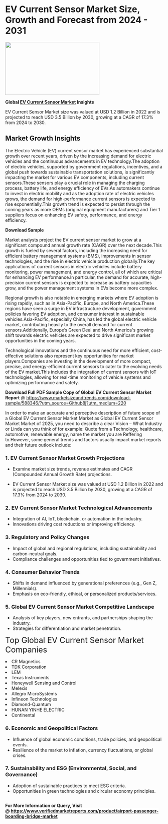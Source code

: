 <H1>EV Current Sensor Market Size, Growth and Forecast from 2024 - 2031</H1><img class="aligncenter size-medium wp-image-584254" src="https://thirdeyenews.in/wp-content/uploads/2024/09/Global-Market-Research-300x168.jpeg" alt="" width="300" height="168" /><p><strong>Global&nbsp;<a href="https://www.marketsizeandtrends.com/download-sample/588346/?utm_source=Github8j?utm_medium=220">EV Current Sensor Market</a> Insights</strong></p><p>EV Current Sensor Market size was valued at USD 1.2 Billion in 2022 and is projected to reach USD 3.5 Billion by 2030, growing at a CAGR of 17.3% from 2024 to 2030.</p><p><h2>Market Growth Insights</h2> <p>The Electric Vehicle (EV) current sensor market has experienced substantial growth over recent years, driven by the increasing demand for electric vehicles and the continuous advancements in EV technology.The adoption of electric vehicles, supported by government regulations, incentives, and a global push towards sustainable transportation solutions, is significantly impacting the market for various EV components, including current sensors.These sensors play a crucial role in managing the charging process, battery life, and energy efficiency of EVs.As automakers continue to invest in electric mobility and as the adoption rate of electric vehicles grows, the demand for high-performance current sensors is expected to rise exponentially.This growth trend is expected to persist through the coming years as more OEMs (original equipment manufacturers) and Tier 1 suppliers focus on enhancing EV safety, performance, and energy efficiency.</p> <p><strong>Download Sample</strong></p> <p>Market analysts project the EV current sensor market to grow at a significant compound annual growth rate (CAGR) over the next decade.This growth is fueled by several factors, including the increasing need for efficient battery management systems (BMS), improvements in sensor technologies, and the rise in electric vehicle production globally.The key applications of current sensors in electric vehicles include battery monitoring, power management, and energy control, all of which are critical for enhancing EV performance.In particular, the demand for accurate, high-precision current sensors is expected to increase as battery capacities grow, and the power management systems in EVs become more complex.</p> <p>Regional growth is also notable in emerging markets where EV adoption is rising rapidly, such as in Asia-Pacific, Europe, and North America.These regions have seen a surge in EV infrastructure development, government policies favoring EV adoption, and consumer interest in sustainable vehicles.Asia-Pacific, especially China, has led the global electric vehicle market, contributing heavily to the overall demand for current sensors.Additionally, Europe’s Green Deal and North America's growing shift towards electric vehicles are expected to drive significant market opportunities in the coming years.</p> <p>Technological innovations and the continuous need for more efficient, cost-effective solutions also represent key opportunities for market players.Companies are investing in the development of more compact, precise, and energy-efficient current sensors to cater to the evolving needs of the EV market.This includes the integration of current sensors with IoT technologies, allowing for real-time monitoring of vehicle systems and optimizing performance and safety.</p> <p><span class=""><strong>Download Full PDF Sample Copy of Global EV Current Sensor Market Report</strong> @ <a href="https://www.marketsizeandtrends.com/download-sample/588346/?utm_source=Github8j?utm_medium=220" target="_blank">https://www.marketsizeandtrends.com/download-sample/588346/?utm_source=Github8j?utm_medium=220</a></span></p><p>In order to make an accurate and perceptive description of future scope of a Global&nbsp;EV Current Sensor Market Market as Global&nbsp;EV Current Sensor Market Market of 2025, you need to describe a clear Vision &ndash; What Industry or Linda can you think of for example: Quote from a Technology, healthcare, automotive, renewable energy, name the market you are Reffering to.However, some general trends and factors usually impact market reports and their future outlook include:</p><h3>1.&nbsp;<strong>EV Current Sensor Market Growth Projections</strong></h3><ul><li>Examine market size trends, revenue estimates and CAGR (Compounded Annual Growth Rate) projections.</li><li><p>EV Current Sensor Market size was valued at USD 1.2 Billion in 2022 and is projected to reach USD 3.5 Billion by 2030, growing at a CAGR of 17.3% from 2024 to 2030.</p></li></ul><h3>2.&nbsp;<strong>EV Current Sensor Market Technological Advancements</strong></h3><ul><li>Integration of AI, IoT, blockchain, or automation in the industry.</li><li>Innovations driving cost reductions or improving efficiency.</li></ul><h3>3.&nbsp;<strong>Regulatory and Policy Changes</strong></h3><ul><li>Impact of global and regional regulations, including sustainability and carbon-neutral goals.</li><li>Compliance challenges and opportunities tied to government initiatives.</li></ul><h3>4.&nbsp;<strong>Consumer Behavior Trends</strong></h3><ul><li>Shifts in demand influenced by generational preferences (e.g., Gen Z, Millennials).</li><li>Emphasis on eco-friendly, ethical, or personalized products/services.</li></ul><h3>5.&nbsp;<strong>Global EV Current Sensor Market Competitive Landscape</strong></h3><ul><li>Analysis of key players, new entrants, and partnerships shaping the industry.</li><li>Strategies for differentiation and market penetration.</li></ul><p data-pm-slice="1 1 []"><span style="color: inherit; font-family: inherit; font-size: 25px;">Top Global EV Current Sensor Market Companies</span></p><div class="" data-test-id=""><p><li>CR Magnetics</li><li> TDK Corporation</li><li> LEM</li><li> Texas Instruments</li><li> Honeywell Sensing and Control</li><li> Melexis</li><li> Allegro MicroSystems</li><li> Infineon Technologies</li><li> Diamond-Quantum</li><li> HUNAN YINHE ELECTRIC</li><li> Continental</li></p></div><h3>6.&nbsp;<strong>Economic and Geopolitical Factors</strong></h3><ul><li>Influence of global economic conditions, trade policies, and geopolitical events.</li><li>Resilience of the market to inflation, currency fluctuations, or global crises.</li></ul><h3>7.&nbsp;<strong>Sustainability and ESG (Environmental, Social, and Governance)</strong></h3><ul><li>Adoption of sustainable practices to meet ESG criteria.</li><li>Opportunities in green technologies and circular economy principles.</li></ul><h2><strong style="font-size: 14px;">For More Information or Query, Visit @&nbsp;</strong><a style="background-color: #ffffff; font-size: 14px;" href="https://www.marketsizeandtrends.com/report/ev-current-sensor-market/" target="_blank">https://www.verifiedmarketreports.com/product/airport-passenger-boarding-bridge-market</a></h2>